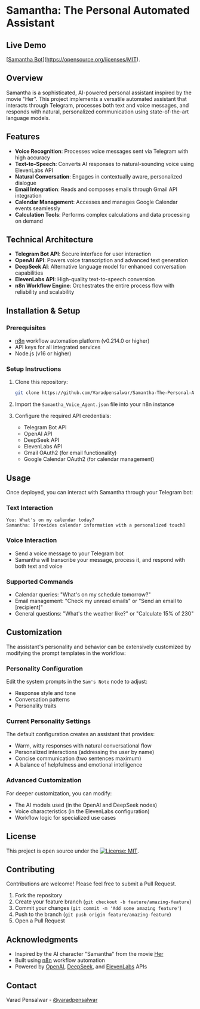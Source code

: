 # Samantha: The Personal Automated Assistant

## Live Demo

[[Samantha Bot](https://img.shields.io/badge/License-MIT-yellow.svg)](https://opensource.org/licenses/MIT).


## Overview

Samantha is a sophisticated, AI-powered personal assistant inspired by the movie "Her". This project implements a versatile automated assistant that interacts through Telegram, processes both text and voice messages, and responds with natural, personalized communication using state-of-the-art language models.

## Features

- **Voice Recognition**: Processes voice messages sent via Telegram with high accuracy
- **Text-to-Speech**: Converts AI responses to natural-sounding voice using ElevenLabs API
- **Natural Conversation**: Engages in contextually aware, personalized dialogue
- **Email Integration**: Reads and composes emails through Gmail API integration
- **Calendar Management**: Accesses and manages Google Calendar events seamlessly
- **Calculation Tools**: Performs complex calculations and data processing on demand

## Technical Architecture

- **Telegram Bot API**: Secure interface for user interaction
- **OpenAI API**: Powers voice transcription and advanced text generation
- **DeepSeek AI**: Alternative language model for enhanced conversation capabilities
- **ElevenLabs API**: High-quality text-to-speech conversion
- **n8n Workflow Engine**: Orchestrates the entire process flow with reliability and scalability

## Installation & Setup

### Prerequisites

- [n8n](https://n8n.io/) workflow automation platform (v0.214.0 or higher)
- API keys for all integrated services
- Node.js (v16 or higher)

### Setup Instructions

1. Clone this repository:
   ```bash
   git clone https://github.com/Varadpensalwar/Samantha-The-Personal-Automated-Assistant.git
   ```

2. Import the `Samantha_Voice_Agent.json` file into your n8n instance

3. Configure the required API credentials:
   - Telegram Bot API
   - OpenAI API
   - DeepSeek API
   - ElevenLabs API
   - Gmail OAuth2 (for email functionality)
   - Google Calendar OAuth2 (for calendar management)

## Usage

Once deployed, you can interact with Samantha through your Telegram bot:

### Text Interaction
```
You: What's on my calendar today?
Samantha: [Provides calendar information with a personalized touch]
```

### Voice Interaction
- Send a voice message to your Telegram bot
- Samantha will transcribe your message, process it, and respond with both text and voice

### Supported Commands
- Calendar queries: "What's on my schedule tomorrow?"
- Email management: "Check my unread emails" or "Send an email to [recipient]"
- General questions: "What's the weather like?" or "Calculate 15% of 230"

## Customization

The assistant's personality and behavior can be extensively customized by modifying the prompt templates in the workflow:

### Personality Configuration
Edit the system prompts in the `Sam's Note` node to adjust:
- Response style and tone
- Conversation patterns
- Personality traits

### Current Personality Settings
The default configuration creates an assistant that provides:
- Warm, witty responses with natural conversational flow
- Personalized interactions (addressing the user by name)
- Concise communication (two sentences maximum)
- A balance of helpfulness and emotional intelligence

### Advanced Customization
For deeper customization, you can modify:
- The AI models used (in the OpenAI and DeepSeek nodes)
- Voice characteristics (in the ElevenLabs configuration)
- Workflow logic for specialized use cases

## License

This project is open source under the [![License: MIT](https://img.shields.io/badge/License-MIT-yellow.svg)](https://opensource.org/licenses/MIT).

## Contributing

Contributions are welcome! Please feel free to submit a Pull Request.

1. Fork the repository
2. Create your feature branch (`git checkout -b feature/amazing-feature`)
3. Commit your changes (`git commit -m 'Add some amazing feature'`)
4. Push to the branch (`git push origin feature/amazing-feature`)
5. Open a Pull Request

## Acknowledgments

- Inspired by the AI character "Samantha" from the movie [Her](https://www.imdb.com/title/tt1798709/)
- Built using [n8n](https://n8n.io/) workflow automation
- Powered by [OpenAI](https://openai.com/), [DeepSeek](https://www.deepseek.com/), and [ElevenLabs](https://elevenlabs.io/) APIs

## Contact

Varad Pensalwar - [@varadpensalwar](https://github.com/Varadpensalwar)
